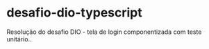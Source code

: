 # desafio-dio-typescript
Resolução do desafio DIO - tela de login componentizada com teste unitário..
